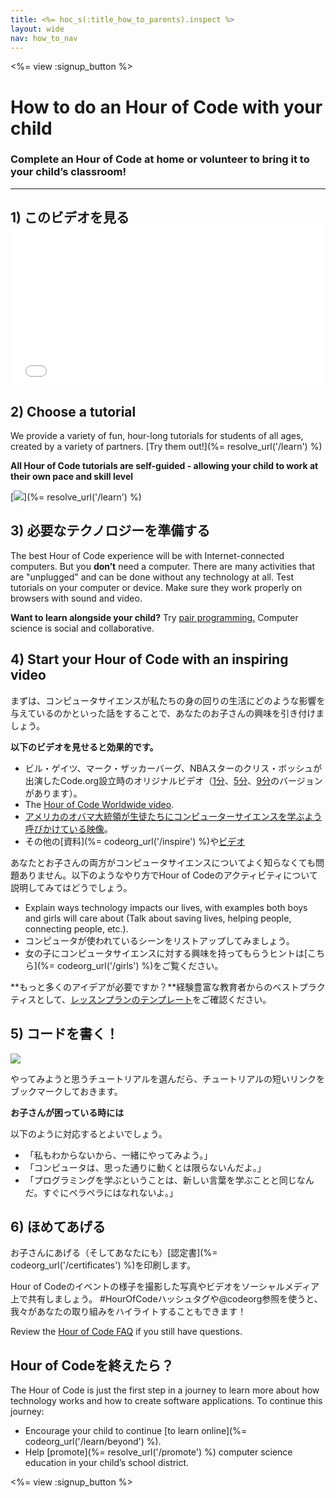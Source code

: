 ```yaml
---
title: <%= hoc_s(:title_how_to_parents).inspect %>
layout: wide
nav: how_to_nav
---
```

<%= view :signup_button %>

# How to do an Hour of Code with your child

### Complete an Hour of Code at home or volunteer to bring it to your child’s classroom!

* * *

## 1) このビデオを見る <iframe width="500" height="255" src="//www.youtube.com/embed/SrnvvWDm73k" frameborder="0" allowfullscreen mark="crwd-mark"></iframe> 

## 2) Choose a tutorial

We provide a variety of fun, hour-long tutorials for students of all ages, created by a variety of partners. [Try them out!](%= resolve_url('/learn') %)

**All Hour of Code tutorials are self-guided - allowing your child to work at their own pace and skill level**

[![](/images/fit-700/tutorials.png)](%= resolve_url('/learn') %)

## 3) 必要なテクノロジーを準備する

The best Hour of Code experience will be with Internet-connected computers. But you **don’t** need a computer. There are many activities that are "unplugged" and can be done without any technology at all. Test tutorials on your computer or device. Make sure they work properly on browsers with sound and video.

**Want to learn alongside your child?** Try [pair programming.](http://www.ncwit.org/resources/pair-programming-box-power-collaborative-learning) Computer science is social and collaborative.

## 4) Start your Hour of Code with an inspiring video

まずは、コンピュータサイエンスが私たちの身の回りの生活にどのような影響を与えているのかといった話をすることで、あなたのお子さんの興味を引き付けましょう。

**以下のビデオを見せると効果的です。**

- ビル・ゲイツ、マーク・ザッカーバーグ、NBAスターのクリス・ボッシュが出演したCode.org設立時のオリジナルビデオ（[1分](https://www.youtube.com/watch?v=qYZF6oIZtfc)、[5分](https://www.youtube.com/watch?v=nKIu9yen5nc)、[9分](https://www.youtube.com/watch?v=dU1xS07N-FA)のバージョンがあります）。
- The [Hour of Code Worldwide video](https://www.youtube.com/watch?v=KsOIlDT145A).
- [アメリカのオバマ大統領が生徒たちにコンピューターサイエンスを学ぶよう呼びかけている映像](https://www.youtube.com/watch?v=6XvmhE1J9PY)。
- その他の[資料](%= codeorg_url('/inspire') %)や[ビデオ](https://www.youtube.com/playlist?list=PLzdnOPI1iJNfpD8i4Sx7U0y2MccnrNZuP)

あなたとお子さんの両方がコンピュータサイエンスについてよく知らなくても問題ありません。以下のようなやり方でHour of Codeのアクティビティについて説明してみてはどうでしょう。

- Explain ways technology impacts our lives, with examples both boys and girls will care about (Talk about saving lives, helping people, connecting people, etc.).
- コンピュータが使われているシーンをリストアップしてみましょう。
- 女の子にコンピュータサイエンスに対する興味を持ってもらうヒントは[こちら](%= codeorg_url('/girls') %)をご覧ください。

**もっと多くのアイデアが必要ですか？**経験豊富な教育者からのベストプラクティスとして、[レッスンプランのテンプレート](/files/AfterschoolEducatorLessonPlanOutline.docx)をご確認ください。

## 5) コードを書く！

<img src="/images/fit-700/tutorial-short-link.png" />

やってみようと思うチュートリアルを選んだら、チュートリアルの短いリンクをブックマークしておきます。

**お子さんが困っている時には**

以下のように対応するとよいでしょう。

- 「私もわからないから、一緒にやってみよう。」
- 「コンピュータは、思った通りに動くとは限らないんだよ。」
- 「プログラミングを学ぶということは、新しい言葉を学ぶことと同じなんだ。すぐにペラペラにはなれないよ。」

## 6) ほめてあげる

お子さんにあげる（そしてあなたにも）[認定書](%= codeorg_url('/certificates') %)を印刷します。

Hour of Codeのイベントの様子を撮影した写真やビデオをソーシャルメディア上で共有しましょう。 #HourOfCodeハッシュタグや@codeorg参照を使うと、我々があなたの取り組みをハイライトすることもできます！

Review the [Hour of Code FAQ](https://support.code.org/hc/en-us/categories/200147083-Hour-of-Code) if you still have questions.

## Hour of Codeを終えたら？

The Hour of Code is just the first step in a journey to learn more about how technology works and how to create software applications. To continue this journey:

- Encourage your child to continue [to learn online](%= codeorg_url('/learn/beyond') %).
- Help [promote](%= resolve_url('/promote') %) computer science education in your child’s school district.

<%= view :signup_button %>